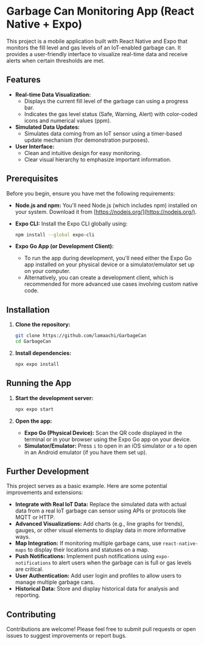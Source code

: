 # Garbage Can Monitoring App (React Native + Expo)

This project is a mobile application built with React Native and Expo that monitors the fill level and gas levels of an IoT-enabled garbage can. It provides a user-friendly interface to visualize real-time data and receive alerts when certain thresholds are met.

## Features

*   **Real-time Data Visualization:**
    *   Displays the current fill level of the garbage can using a progress bar.
    *   Indicates the gas level status (Safe, Warning, Alert) with color-coded icons and numerical values (ppm).
*   **Simulated Data Updates:**
    *   Simulates data coming from an IoT sensor using a timer-based update mechanism (for demonstration purposes).
*   **User Interface:**
    *   Clean and intuitive design for easy monitoring.
    *   Clear visual hierarchy to emphasize important information.

## Prerequisites

Before you begin, ensure you have met the following requirements:

*   **Node.js and npm:** You'll need Node.js (which includes npm) installed on your system. Download it from [https://nodejs.org/](https://nodejs.org/).
*   **Expo CLI:** Install the Expo CLI globally using:

    ```bash
    npm install --global expo-cli
    ```

*   **Expo Go App (or Development Client):**
    *   To run the app during development, you'll need either the Expo Go app installed on your physical device or a simulator/emulator set up on your computer.
    *   Alternatively, you can create a development client, which is recommended for more advanced use cases involving custom native code.

## Installation

1. **Clone the repository:**

    ```bash
    git clone https://github.com/lamaachi/GarbageCan
    cd GarbageCan
    ```

2. **Install dependencies:**

    ```bash
    npx expo install
    ```

## Running the App

1. **Start the development server:**

    ```bash
    npx expo start
    ```

2. **Open the app:**
    *   **Expo Go (Physical Device):** Scan the QR code displayed in the terminal or in your browser using the Expo Go app on your device.
    *   **Simulator/Emulator:** Press `i` to open in an iOS simulator or `a` to open in an Android emulator (if you have them set up).

## Further Development

This project serves as a basic example. Here are some potential improvements and extensions:

*   **Integrate with Real IoT Data:** Replace the simulated data with actual data from a real IoT garbage can sensor using APIs or protocols like MQTT or HTTP.
*   **Advanced Visualizations:** Add charts (e.g., line graphs for trends), gauges, or other visual elements to display data in more informative ways.
*   **Map Integration:** If monitoring multiple garbage cans, use `react-native-maps` to display their locations and statuses on a map.
*   **Push Notifications:** Implement push notifications using `expo-notifications` to alert users when the garbage can is full or gas levels are critical.
*   **User Authentication:** Add user login and profiles to allow users to manage multiple garbage cans.
*   **Historical Data:** Store and display historical data for analysis and reporting.

## Contributing

Contributions are welcome! Please feel free to submit pull requests or open issues to suggest improvements or report bugs.



